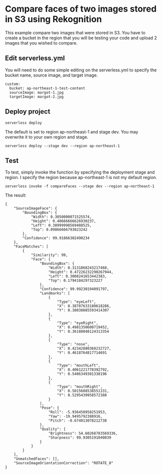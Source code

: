 # Compare faces of two images stored in S3 using Rekognition

This example compare two images that were stored in S3. You have to create a bucket in the region that you will be testing your code and upload 2 images that you wished to compare.

## Edit serverless.yml
You will need to do some simple editing on the serverless.yml to specify the bucket name, source image, and target image.

```
custom:
  bucket: ap-northeast-1-test-content
  sourceImage: margot-1.jpg
  targetImage: margot-2.jpg  
```  

## Deploy project
```
serverless deploy
```
The default is set to region ap-northeast-1 and stage dev. You may overwrite it to your own region and stage.
```
serverless deploy --stage dev --region ap-northeast-1
```

## Test
To test, simply invoke the function by specifying the deployment stage and region. I specify the region because ap-northeast-1 is not my default region. 
```
serverless invoke -f compareFaces --stage dev --region ap-northeast-1
```
The result: 
```
{
    "SourceImageFace": {
        "BoundingBox": {
            "Width": 0.3050000071525574,
            "Height": 0.40666666626930237,
            "Left": 0.38999998569488525,
            "Top": 0.09866666793823242
        },
        "Confidence": 99.91866302490234
    },
    "FaceMatches": [
        {
            "Similarity": 99,
            "Face": {
                "BoundingBox": {
                    "Width": 0.3131868243217468,
                    "Height": 0.47226232290267944,
                    "Left": 0.3008241653442383,
                    "Top": 0.1794184297323227
                },
                "Confidence": 99.99230194091797,
                "Landmarks": [
                    {
                        "Type": "eyeLeft",
                        "X": 0.38787633180618286,
                        "Y": 0.38038885593414307
                    },
                    {
                        "Type": "eyeRight",
                        "X": 0.4981350600719452,
                        "Y": 0.36188048124313354
                    },
                    {
                        "Type": "nose",
                        "X": 0.42342880368232727,
                        "Y": 0.4618764817714691
                    },
                    {
                        "Type": "mouthLeft",
                        "X": 0.4061221778392792,
                        "Y": 0.5406349301338196
                    },
                    {
                        "Type": "mouthRight",
                        "X": 0.5015688538551331,
                        "Y": 0.5295439958572388
                    }
                ],
                "Pose": {
                    "Roll": -5.936450958251953,
                    "Yaw": -19.9495792388916,
                    "Pitch": -0.674013078212738
                },
                "Quality": {
                    "Brightness": 54.60268783569336,
                    "Sharpness": 99.9305191040039
                }
            }
        }
    ],
    "UnmatchedFaces": [],
    "SourceImageOrientationCorrection": "ROTATE_0"
}
```